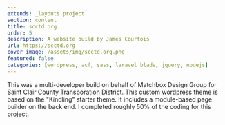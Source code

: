```yaml
---
extends: _layouts.project
section: content
title: scctd.org
order: 5
description: A website build by James Courtois
url: https://scctd.org
cover_image: /assets/img/scctd.org.png
featured: false
categories: [wordpress, acf, sass, laravel blade, jquery, nodejs]
---
```


This was a multi-developer build on behalf of Matchbox Design Group for Saint Clair County Transporation District. This custom wordpress theme is based on the "Kindling" starter theme. It includes a module-based page builder on the back end. I completed roughly 50% of the coding for this project.
